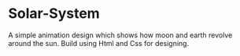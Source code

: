# Solar-System
A simple animation design which shows how moon and earth revolve around the sun. Build using Html and Css for designing.
